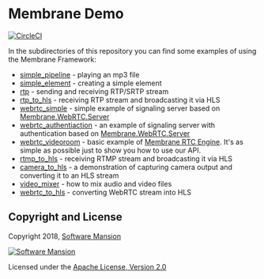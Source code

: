 # Membrane Demo

[![CircleCI](https://circleci.com/gh/membraneframework/membrane_demo.svg?style=svg)](https://circleci.com/gh/membraneframework/membrane_demo)

In the subdirectories of this repository you can find some examples of using the Membrane Framework:

- [simple_pipeline](https://github.com/membraneframework/membrane_demo/tree/master/simple_pipeline) - playing an mp3 file
- [simple_element](https://github.com/membraneframework/membrane_demo/tree/master/simple_element) - creating a simple element
- [rtp](https://github.com/membraneframework/membrane_demo/tree/master/rtp) - sending and receiving RTP/SRTP stream
- [rtp_to_hls](https://github.com/membraneframework/membrane_demo/tree/master/rtp_to_hls) - receiving RTP stream and broadcasting it via HLS
- [webrtc_simple](https://github.com/membraneframework/membrane_demo/tree/master/webrtc_simple) - simple example of signaling server based on [Membrane.WebRTC.Server](https://github.com/membraneframework/webrtc-server.git)
- [webrtc_authentiaction](https://github.com/membraneframework/membrane_demo/tree/master/webrtc_authentiaction) - an example of signaling server with authentication based on [Membrane.WebRTC.Server](https://github.com/membraneframework/webrtc-server.git)
- [webrtc_videoroom](https://github.com/membraneframework/membrane_demo/tree/master/webrtc_videoroom) - basic example of [Membrane RTC Engine](https://github.com/membraneframework/membrane_rtc_engine.git). It's as simple as possible just to show you how to use our API.
- [rtmp_to_hls](https://github.com/membraneframework/membrane_demo/tree/master/rtmp_to_hls) - receiving RTMP stream and broadcasting it via HLS
- [camera_to_hls](https://github.com/membraneframework/membrane_demo/tree/master/camera_to_hls) - a demonstration of capturing camera output and converting it to an HLS stream
- [video_mixer](https://github.com/membraneframework/membrane_demo/tree/master/video_mixer) - how to mix audio and video files
- [webrtc_to_hls](https://github.com/membraneframework/membrane_demo/tree/master/webrtc_to_hls) - converting WebRTC stream into HLS

## Copyright and License

Copyright 2018, [Software Mansion](https://swmansion.com/?utm_source=git&utm_medium=readme&utm_campaign=membrane)

[![Software Mansion](https://logo.swmansion.com/logo?color=white&variant=desktop&width=200&tag=membrane-github)](https://swmansion.com/?utm_source=git&utm_medium=readme&utm_campaign=membrane)

Licensed under the [Apache License, Version 2.0](LICENSE)

